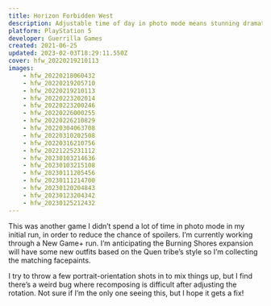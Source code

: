 ```yaml
---
title: Horizon Forbidden West
description: Adjustable time of day in photo mode means stunning dramatic skies in every&nbsp;shot!
platform: PlayStation 5
developer: Guerrilla Games
created: 2021-06-25
updated: 2023-02-03T18:29:11.550Z
cover: hfw_20220219210113
images:
    - hfw_20220218060432
    - hfw_20220219205710
    - hfw_20220219210113
    - hfw_20220223202014
    - hfw_20220223200246
    - hfw_20220226000255
    - hfw_20220226210829
    - hfw_20220304063708
    - hfw_20220310202508
    - hfw_20220316210756
    - hfw_20221225231112
    - hfw_20230103214636
    - hfw_20230103215108
    - hfw_20230111205456
    - hfw_20230111214700
    - hfw_20230120204843
    - hfw_20230123204342
    - hfw_20230125212432
---
```


This was another game I didn’t spend a lot of time in photo mode in my initial run, in order to reduce the chance of spoilers. I’m currently working through a New Game+ run. I’m anticipating the Burning Shores expansion will have some new outfits based on the Quen tribe’s style so I’m collecting the matching facepaints.

I try to throw a few portrait-orientation shots in to mix things up, but I find
there’s a weird bug where recomposing is difficult after adjusting the rotation. Not sure if I’m the only one seeing this, but I hope it gets a&nbsp;fix!
